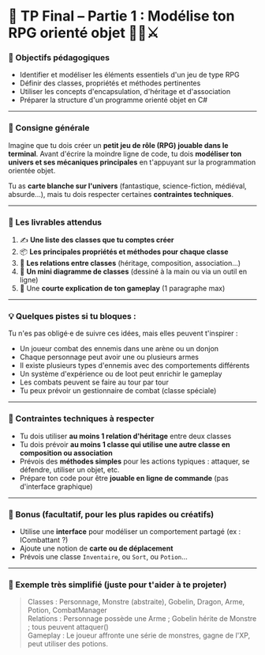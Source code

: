 # 🧪 TP Final – Partie 1 : Modélise ton RPG orienté objet 🧙‍♂️⚔️

### 🎯 Objectifs pédagogiques

- Identifier et modéliser les éléments essentiels d'un jeu de type RPG
- Définir des classes, propriétés et méthodes pertinentes
- Utiliser les concepts d'encapsulation, d'héritage et d'association
- Préparer la structure d'un programme orienté objet en C#

---

### 📝 Consigne générale

Imagine que tu dois créer un **petit jeu de rôle (RPG) jouable dans le terminal**. Avant d'écrire la moindre ligne de code, tu dois **modéliser ton univers et ses mécaniques principales** en t'appuyant sur la programmation orientée objet.

Tu as **carte blanche sur l'univers** (fantastique, science-fiction, médiéval, absurde...), mais tu dois respecter certaines **contraintes techniques**.

---

### 🧭 Les livrables attendus

1. ✍️ **Une liste des classes que tu comptes créer**
2. 📦 **Les principales propriétés et méthodes pour chaque classe**
3. 🔄 **Les relations entre classes** (héritage, composition, association…)
4. 🧠 **Un mini diagramme de classes** (dessiné à la main ou via un outil en ligne)
5. 💬 Une **courte explication de ton gameplay** (1 paragraphe max)

---

### 💡 Quelques pistes si tu bloques :

Tu n'es pas obligé·e de suivre ces idées, mais elles peuvent t'inspirer :

- Un joueur combat des ennemis dans une arène ou un donjon
- Chaque personnage peut avoir une ou plusieurs armes
- Il existe plusieurs types d'ennemis avec des comportements différents
- Un système d'expérience ou de loot peut enrichir le gameplay
- Les combats peuvent se faire au tour par tour
- Tu peux prévoir un gestionnaire de combat (classe spéciale)

---

### 🧱 Contraintes techniques à respecter

- Tu dois utiliser **au moins 1 relation d'héritage** entre deux classes
- Tu dois prévoir **au moins 1 classe qui utilise une autre classe en composition ou association**
- Prévois des **méthodes simples** pour les actions typiques : attaquer, se défendre, utiliser un objet, etc.
- Prépare ton code pour être **jouable en ligne de commande** (pas d'interface graphique)

---

### 🚀 Bonus (facultatif, pour les plus rapides ou créatifs)

- Utilise une **interface** pour modéliser un comportement partagé (ex : ICombattant ?)
- Ajoute une notion de **carte ou de déplacement**
- Prévois une classe `Inventaire`, ou `Sort`, ou `Potion`...

---

### 🧩 Exemple très simplifié (juste pour t'aider à te projeter)

> Classes : Personnage, Monstre (abstraite), Gobelin, Dragon, Arme, Potion, CombatManager  
> Relations : Personnage possède une Arme ; Gobelin hérite de Monstre ; tous peuvent attaquer()  
> Gameplay : Le joueur affronte une série de monstres, gagne de l'XP, peut utiliser des potions.
